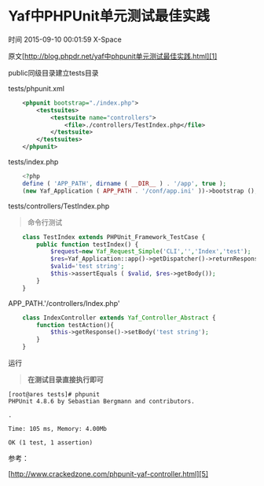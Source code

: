 # Yaf中PHPUnit单元测试最佳实践

 时间 2015-09-10 00:01:59  X-Space

原文[http://blog.phpdr.net/yaf中phpunit单元测试最佳实践.html][1]


public同级目录建立tests目录

tests/phpunit.xml

```xml
    <phpunit bootstrap="./index.php">
        <testsuites>
            <testsuite name="controllers">
                <file>./controllers/TestIndex.php</file>
            </testsuite>
        </testsuites>
    </phpunit>
```

tests/index.php

```php
    <?php
    define ( 'APP_PATH', dirname ( __DIR__ ) . '/app', true );
    (new Yaf_Application ( APP_PATH . '/conf/app.ini' ))->bootstrap ();
```

tests/controllers/TestIndex.php

> 命令行测试

```php
    class TestIndex extends PHPUnit_Framework_TestCase {
        public function testIndex() {
            $request=new Yaf_Request_Simple('CLI','','Index','test');
            $res=Yaf_Application::app()->getDispatcher()->returnResponse(true)->dispatch($request);
            $valid='test string';
            $this->assertEquals ( $valid, $res->getBody());
        }
    }
```

APP_PATH.'/controllers/Index.php'

```php
    class IndexController extends Yaf_Controller_Abstract {
        function testAction(){
            $this->getResponse()->setBody('test string');
        }
    }
```

运行

> **在测试目录直接执行即可**

    [root@ares tests]# phpunit 
    PHPUnit 4.8.6 by Sebastian Bergmann and contributors.
    
    .
    
    Time: 105 ms, Memory: 4.00Mb
    
    OK (1 test, 1 assertion)

参考：

[http://www.crackedzone.com/phpunit-yaf-controller.html][5]


[1]: http://blog.phpdr.net/yaf中phpunit单元测试最佳实践.html
[5]: http://www.crackedzone.com/phpunit-yaf-controller.html